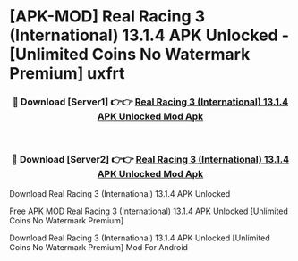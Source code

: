 # [APK-MOD] Real Racing 3 (International) 13.1.4 APK Unlocked - [Unlimited Coins No Watermark Premium] uxfrt



<div align="center">
<h3>🔴 Download [Server1] 👉👉 <a href="https://momento.my/?title=Real_Racing_3_(International)_13.1.4_APK_Unlocked">Real Racing 3 (International) 13.1.4 APK Unlocked Mod Apk</a></h3><br>

<h3>🔴 Download [Server2] 👉👉 <a href="https://momento.my/?title=Real_Racing_3_(International)_13.1.4_APK_Unlocked">Real Racing 3 (International) 13.1.4 APK Unlocked Mod Apk</a></h3>
</div>



Download Real Racing 3 (International) 13.1.4 APK Unlocked 

Free APK MOD Real Racing 3 (International) 13.1.4 APK Unlocked [Unlimited Coins No Watermark Premium]

Download Real Racing 3 (International) 13.1.4 APK Unlocked [Unlimited Coins No Watermark Premium] Mod For Android
